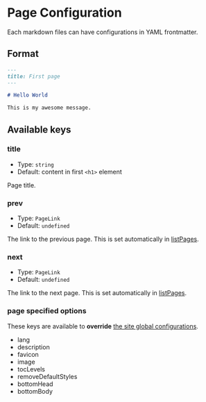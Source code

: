 # Page Configuration

Each markdown files can have configurations in YAML frontmatter.

## Format

```markdown
---
title: First page
---

# Hello World

This is my awesome message.
```

## Available keys

### title

- Type: `string`
- Default: content in first `<h1>` element

Page title.

### prev

- Type: `PageLink`
- Default: `undefined`

The link to the previous page. This is set automatically in
[listPages](docs/config#listPages).

### next

- Type: `PageLink`
- Default: `undefined`

The link to the next page. This is set automatically in
[listPages](docs/config#listPages).

<!-- ### date                -->
<!-- - Type: `string`        -->
<!-- - Default: `undefined`  -->
<!-- ### tag                 -->
<!-- - Type: `Array<string>` -->
<!-- - Default: `undefined`  -->
<!-- ### redirect                             -->
<!-- - Type: { from: `string`, to: `string` } -->
<!-- - Default: `undefined`                   -->

### page specified options

These keys are available to **override**
[the site global configurations](docs/02_site_config.md).

- lang
- description
- favicon
- image
- tocLevels
- removeDefaultStyles
- bottomHead
- bottomBody
